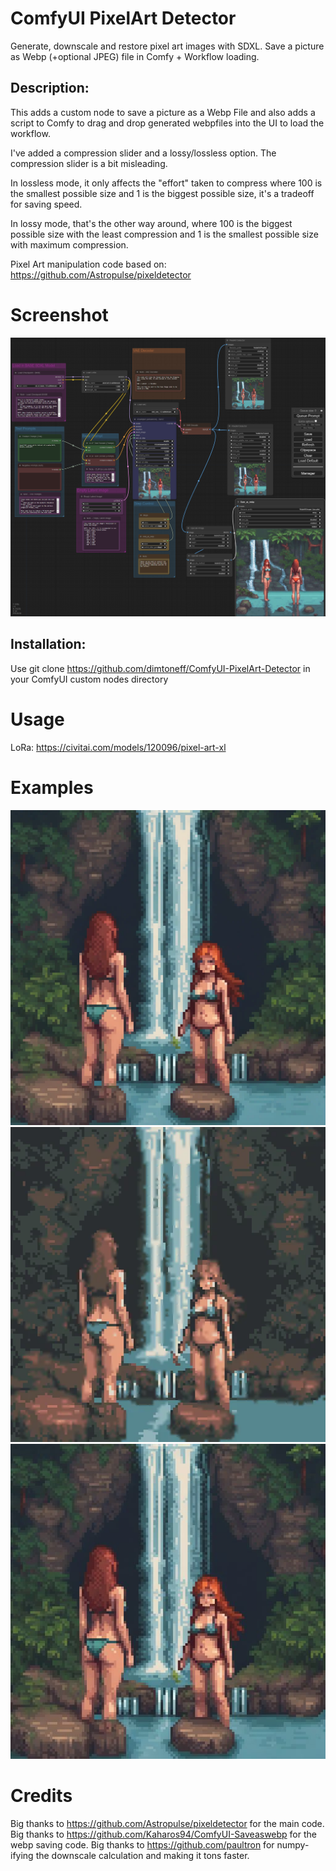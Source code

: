 # ComfyUI PixelArt Detector
Generate, downscale and restore pixel art images with SDXL.
Save a picture as Webp (+optional JPEG) file in Comfy + Workflow loading.

## Description:

This adds a custom node to save a picture as a Webp File and also adds a script to Comfy to drag and drop generated webpfiles into the UI to load the workflow.

I've added a compression slider and a lossy/lossless option. The compression slider is a bit misleading.

In lossless mode, it only affects the "effort" taken to compress where 100 is the smallest possible size and 1 is the biggest possible size, it's a tradeoff for saving speed.

In lossy mode, that's the other way around, where 100 is the biggest possible size with the least compression and 1 is the smallest possible size with maximum compression.

Pixel Art manipulation code based on: https://github.com/Astropulse/pixeldetector

# Screenshot
![Example](./plugin.PNG)

## Installation: 

Use git clone https://github.com/dimtoneff/ComfyUI-PixelArt-Detector in your ComfyUI custom nodes directory

# Usage

LoRa: https://civitai.com/models/120096/pixel-art-xl

# Examples

![Example](./examples/Image_Upscaled_00012_.webp)
![Example](./examples/PixelArt_00021_.webp)
![Example](./examples/PixelArt_00024_.jpeg)

# Credits
Big thanks to https://github.com/Astropulse/pixeldetector for the main code.
Big thanks to https://github.com/Kaharos94/ComfyUI-Saveaswebp for the webp saving code.
Big thanks to https://github.com/paultron for numpy-ifying the downscale calculation and making it tons faster.
